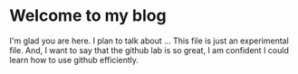 # Welcome to my blog

I'm glad you are here. I plan to talk about ...
This file is just an experimental file.
And, I want to say that the github lab is so great, I am confident I could learn how to use github efficiently.

